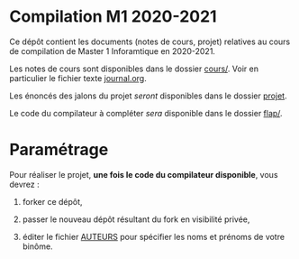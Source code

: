 # Compilation M1 2020-2021

Ce dépôt contient les documents (notes de cours, projet) relatives au cours de
compilation de Master 1 Inforamtique en 2020-2021.

Les notes de cours sont disponibles dans le dossier [cours/](cours/). Voir en
particulier le fichier texte [journal.org](cours/journal.org).

Les énoncés des jalons du projet *seront* disponibles dans le dossier
[projet](projet/).

Le code du compilateur à compléter *sera* disponible dans le dossier
[flap/](flap/).

# Paramétrage

Pour réaliser le projet, **une fois le code du compilateur disponible**, vous
devrez :

1. forker ce dépôt,

2. passer le nouveau dépôt résultant du fork en visibilité privée,

3. éditer le fichier [AUTEURS](flap/AUTEURS) pour spécifier les noms et prénoms
   de votre binôme.
